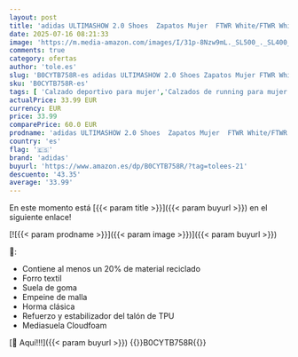 ```yaml
---
layout: post
title: 'adidas ULTIMASHOW 2.0 Shoes  Zapatos Mujer  FTWR White/FTWR White/Grey Two  38 2/3 EU'
date: 2025-07-16 08:21:33
image: 'https://m.media-amazon.com/images/I/31p-8Nzw9mL._SL500_._SL400_.jpg'
comments: true
category: ofertas
author: 'tole.es'
slug: 'B0CYTB758R-es adidas ULTIMASHOW 2.0 Shoes Zapatos Mujer FTWR White/FTWR...'
sku: 'B0CYTB758R-es'
tags: [ 'Calzado deportivo para mujer','Calzados de running para mujer','Calzados para correr en asfalto para mujer','Moda','Moda Mujer','Zapatillas deportivas y de moda para mujer','Zapatos para mujer','adidas','zapatos','🇪🇸', ]
actualPrice: 33.99 EUR
currency: EUR
price: 33.99
comparePrice: 60.0 EUR
prodname: 'adidas ULTIMASHOW 2.0 Shoes  Zapatos Mujer  FTWR White/FTWR White/Grey Two  38 2/3 EU'
country: 'es'
flag: '🇪🇸'
brand: 'adidas'
buyurl: 'https://www.amazon.es/dp/B0CYTB758R/?tag=tolees-21'
descuento: '43.35'
average: '33.99'
---
```


En este momento está [{{< param title >}}]({{< param buyurl >}}) en el siguiente enlace!

[![{{< param prodname >}}]({{< param image >}})]({{< param buyurl >}})

🔎:

- Contiene al menos un 20% de material reciclado
- Forro textil
- Suela de goma
- Empeine de malla
- Horma clásica
- Refuerzo y estabilizador del talón de TPU
- Mediasuela Cloudfoam

[🛒 Aquí!!!]({{< param buyurl >}})
{{<world>}}B0CYTB758R{{</world>}}
